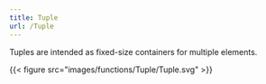 ```yaml
---
title: Tuple
url: /Tuple
---
```


Tuples are intended as fixed-size containers for multiple elements.

{{< figure src="images/functions/Tuple/Tuple.svg" >}}
